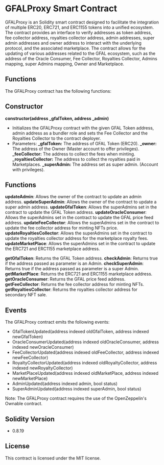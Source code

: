 # GFALProxy Smart Contract

GFALProxy is an Solidity smart contract designed to facilitate the integration of multiple ERC20, ERC721, and ERC1155 tokens into a unified ecosystem. The contract provides an interface to verify addresses as token address, fee collector address, royalties collector address, admin addresses, super admin addresses and owner address to interact with the underlying protocol, and the associated marketplace. The contract allows for the updating of various addresses related to the GFAL ecosystem, such as the address of the Oracle Consumer, Fee Collector, Royalties Collector, Admins mapping, super Admins mapping, Owner and Marketplace.

## Functions

The GFALProxy contract has the following functions:

## Constructor

**constructor(address \_gfalToken, address \_admin)**

- Initializes the GFALProxy contract with the given GFAL Token address, admin address as a bundler role and sets the Fee Collector and the Royalties Collector to the contract deployer.
- Parameters:
  **\_gfalToken:** The address of GFAL Token (ERC20).
  **\_owner:** The address of the Owner (Master account to offer privileges).
  **\_feeCollector:** The address to collect the fees when minting.
  **\_royaltiesCollector:** The address to collect the royalties paid in Marketplaces.
  **\_superAdmin:** The address set as super admin. (Account with privileges).

## Functions

**updateAdmin**: Allows the owner of the contract to update an admin address.
**updateSuperAdmin**: Allows the owner of the contract to update a super admin address.
**updateGfalToken**: Allows the superAdmins set in the contract to update the GFAL Token address.
**updateOracleConsumer**: Allows the superAdmins set in the contract to update the GFAL price feed address.
**updateFeeCollector**: Allows the superAdmins set in the contract to update the fee collector address for minting NFTs price.
**updateRoyaltiesCollector**: Allows the superAdmins set in the contract to update the royalties collector address for the marketplace royalty fees.
**updateMarketPlace**: Allows the superAdmins set in the contract to update the ERC721 and ERC1155 marketplace address.

**getGfalToken**: Returns the GFAL Token address.
**checkAdmin**: Returns true if the address passed as parameter is an Admin.
**checkSuperAdmin**: Returns true if the address passed as parameter is a super Admin.
**getMarketPlace**: Returns the ERC721 and ERC1155 marketplace address.
**getOracleConsumer**: Returns the GFAL price feed address.
**getFeeCollector**: Returns the fee collector address for minting NFTs.
**getRoyaltiesCollector**: Returns the royalties collector address for secondary NFT sale.

## Events

The GFALProxy contract emits the following events:

- GfalTokenUpdated(address indexed oldGfalToken, address indexed newGfalToken)
- OracleConsumerUpdated(address indexed oldOracleConsumer, address indexed newOracleConsumer)
- FeeCollectorUpdated(address indexed oldFeeCollector, address indexed newFeeCollector)
- RoyaltyCollectorUpdated(address indexed oldRoyaltyCollector, address indexed newRoyaltyCollector)
- MarketPlaceUpdated(address indexed oldMarketPlace, address indexed newMarketPlace)
- AdminUpdated(address indexed admin, bool status)
- SuperAdminUpdated(address indexed superAdmin, bool status)

Note: The GFALProxy contract requires the use of the OpenZeppelin's Ownable contract.

## Solidity Version

- 0.8.19

## License

This contract is licensed under the MIT license.
